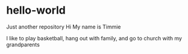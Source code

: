 # hello-world
Just another repository
Hi My name is Timmie

I like to play basketball, hang out with family, and go to church with my grandparents
